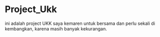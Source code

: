 # Project_Ukk
ini adalah project UKK saya kemaren untuk bersama dan perlu sekali di kembangkan, karena masih banyak kekurangan.
